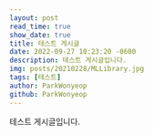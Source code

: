 ```yaml
---
layout: post
read_time: true
show_date: true
title: 테스트 게시글
date: 2022-09-27 10:23:20 -0600
description: 테스트 게시글입니다.
img: posts/20210228/MLLibrary.jpg
tags: [테스트]
author: ParkWonyeop
github: ParkWonyeop
---
```


테스트 게시글입니다.
